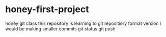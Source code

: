 # honey-first-project
honey git class
this repository is learning to git
repositiory format version
i would be making smaller commits
git status 
git push